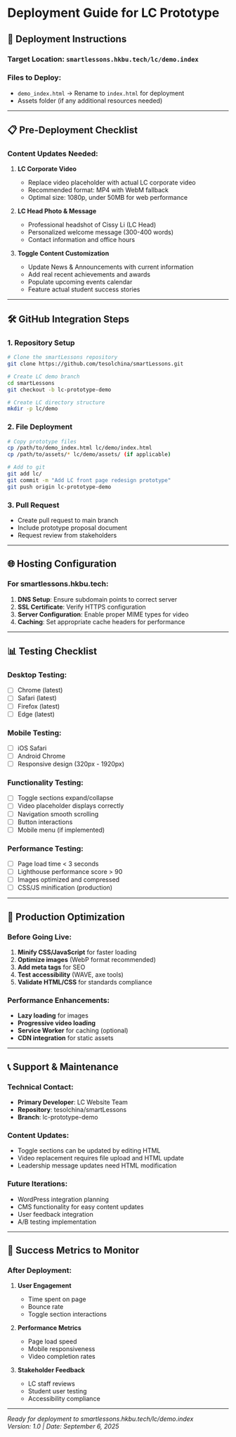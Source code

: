 # Deployment Guide for LC Prototype

## 🚀 **Deployment Instructions**

### Target Location: `smartlessons.hkbu.tech/lc/demo.index`

### Files to Deploy:
- `demo_index.html` → Rename to `index.html` for deployment
- Assets folder (if any additional resources needed)

---

## 📋 **Pre-Deployment Checklist**

### Content Updates Needed:
1. **LC Corporate Video**
   - Replace video placeholder with actual LC corporate video
   - Recommended format: MP4 with WebM fallback
   - Optimal size: 1080p, under 50MB for web performance

2. **LC Head Photo & Message**
   - Professional headshot of Cissy Li (LC Head)
   - Personalized welcome message (300-400 words)
   - Contact information and office hours

3. **Toggle Content Customization**
   - Update News & Announcements with current information
   - Add real recent achievements and awards
   - Populate upcoming events calendar
   - Feature actual student success stories

---

## 🛠️ **GitHub Integration Steps**

### 1. Repository Setup
```bash
# Clone the smartLessons repository
git clone https://github.com/tesolchina/smartLessons.git

# Create LC demo branch
cd smartLessons
git checkout -b lc-prototype-demo

# Create LC directory structure  
mkdir -p lc/demo
```

### 2. File Deployment
```bash
# Copy prototype files
cp /path/to/demo_index.html lc/demo/index.html
cp /path/to/assets/* lc/demo/assets/ (if applicable)

# Add to git
git add lc/
git commit -m "Add LC front page redesign prototype"
git push origin lc-prototype-demo
```

### 3. Pull Request
- Create pull request to main branch
- Include prototype proposal document
- Request review from stakeholders

---

## 🌐 **Hosting Configuration**

### For smartlessons.hkbu.tech:
1. **DNS Setup**: Ensure subdomain points to correct server
2. **SSL Certificate**: Verify HTTPS configuration
3. **Server Configuration**: Enable proper MIME types for video
4. **Caching**: Set appropriate cache headers for performance

---

## 📊 **Testing Checklist**

### Desktop Testing:
- [ ] Chrome (latest)
- [ ] Safari (latest) 
- [ ] Firefox (latest)
- [ ] Edge (latest)

### Mobile Testing:
- [ ] iOS Safari
- [ ] Android Chrome
- [ ] Responsive design (320px - 1920px)

### Functionality Testing:
- [ ] Toggle sections expand/collapse
- [ ] Video placeholder displays correctly
- [ ] Navigation smooth scrolling
- [ ] Button interactions
- [ ] Mobile menu (if implemented)

### Performance Testing:
- [ ] Page load time < 3 seconds
- [ ] Lighthouse performance score > 90
- [ ] Images optimized and compressed
- [ ] CSS/JS minification (production)

---

## 🔧 **Production Optimization**

### Before Going Live:
1. **Minify CSS/JavaScript** for faster loading
2. **Optimize images** (WebP format recommended)
3. **Add meta tags** for SEO
4. **Test accessibility** (WAVE, axe tools)
5. **Validate HTML/CSS** for standards compliance

### Performance Enhancements:
- **Lazy loading** for images
- **Progressive video loading**
- **Service Worker** for caching (optional)
- **CDN integration** for static assets

---

## 📞 **Support & Maintenance**

### Technical Contact:
- **Primary Developer**: LC Website Team
- **Repository**: tesolchina/smartLessons
- **Branch**: lc-prototype-demo

### Content Updates:
- Toggle sections can be updated by editing HTML
- Video replacement requires file upload and HTML update
- Leadership message updates need HTML modification

### Future Iterations:
- WordPress integration planning
- CMS functionality for easy content updates
- User feedback integration
- A/B testing implementation

---

## 🎯 **Success Metrics to Monitor**

### After Deployment:
1. **User Engagement**
   - Time spent on page
   - Bounce rate
   - Toggle section interactions

2. **Performance Metrics**
   - Page load speed
   - Mobile responsiveness
   - Video completion rates

3. **Stakeholder Feedback**
   - LC staff reviews
   - Student user testing
   - Accessibility compliance

---

*Ready for deployment to smartlessons.hkbu.tech/lc/demo.index*  
*Version: 1.0 | Date: September 6, 2025*
